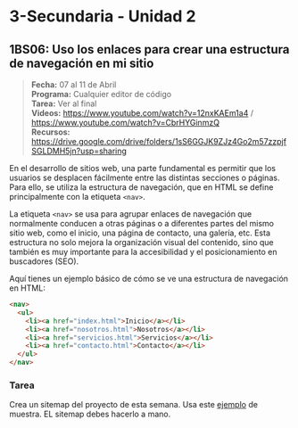 # 3-Secundaria - Unidad 2

<div class="currentTheme">

## 1BS06: Uso los enlaces para crear una estructura de navegación en mi sitio

> <i class="bi bi-calendar"></i> **Fecha:** 07 al 11 de Abril<br><i class="bi bi-laptop"></i> **Programa:** Cualquier editor de código <br><i class="bi bi-clipboard-check"></i> **Tarea:** Ver al final<br><i class="bi bi-youtube txt-red"></i> **Videos:** https://www.youtube.com/watch?v=12nxKAEm1a4 / https://www.youtube.com/watch?v=CbrHYGinmzQ<br> <i class="bi bi-backpack"></i> **Recursos:** https://drive.google.com/drive/folders/1sS6GGJK9ZJz4Go2m57zzpjfSGLDMH5jn?usp=sharing

En el desarrollo de sitios web, una parte fundamental es permitir que los usuarios se desplacen fácilmente entre las distintas secciones o páginas. Para ello, se utiliza la estructura de navegación, que en HTML se define principalmente con la etiqueta `<nav>`.

La etiqueta `<nav>` se usa para agrupar enlaces de navegación que normalmente conducen a otras páginas o a diferentes partes del mismo sitio web, como el inicio, una página de contacto, una galería, etc. Esta estructura no solo mejora la organización visual del contenido, sino que también es muy importante para la accesibilidad y el posicionamiento en buscadores (SEO).

Aquí tienes un ejemplo básico de cómo se ve una estructura de navegación en HTML:

```html
<nav>
  <ul>
    <li><a href="index.html">Inicio</a></li>
    <li><a href="nosotros.html">Nosotros</a></li>
    <li><a href="servicios.html">Servicios</a></li>
    <li><a href="contacto.html">Contacto</a></li>
  </ul>
</nav>
```
### Tarea

Crea un sitemap del proyecto de esta semana. Usa este [ejemplo](https://www.hostinger.com/es/tutoriales/wp-content/uploads/sites/7/2024/05/Sitemap-visual-Hostinger.png) de muestra. EL sitemap debes hacerlo a mano.

</div>